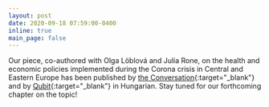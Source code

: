 ```yaml
---
layout: post
date: 2020-09-18 07:59:00-0400
inline: true
main_page: false
---
```


Our piece, co-authored with Olga Löblová and Julia Rone, on the health and economic policies implemented during the Corona crisis in Central and Eastern Europe has been published by [the Conversation](https://theconversation.com/coronavirus-why-central-and-eastern-european-countries-seem-to-be-running-out-of-luck-146349){:target="_blank"} and by [Qubit](https://qubit.hu/2020/09/23/koronavirus-miert-tunik-ugy-hogy-a-kozep-es-kelet-europai-orszagok-kifogynak-a-szerencsebol){:target="_blank"} in Hungarian. Stay tuned for our forthcoming chapter on the topic!
